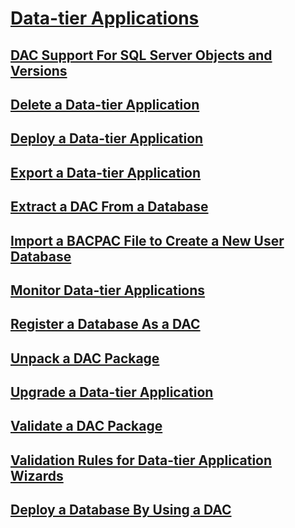 # [Data-tier Applications](data-tier-applications.md)
## [DAC Support For SQL Server Objects and Versions](dac-support-for-sql-server-objects-and-versions.md)
## [Delete a Data-tier Application](delete-a-data-tier-application.md)
## [Deploy a Data-tier Application](deploy-a-data-tier-application.md)
## [Export a Data-tier Application](export-a-data-tier-application.md)
## [Extract a DAC From a Database](extract-a-dac-from-a-database.md)
## [Import a BACPAC File to Create a New User Database](import-a-bacpac-file-to-create-a-new-user-database.md)
## [Monitor Data-tier Applications](monitor-data-tier-applications.md)
## [Register a Database As a DAC](register-a-database-as-a-dac.md)
## [Unpack a DAC Package](unpack-a-dac-package.md)
## [Upgrade a Data-tier Application](upgrade-a-data-tier-application.md)
## [Validate a DAC Package](validate-a-dac-package.md)
## [Validation Rules for Data-tier Application Wizards](dbengine-validation-rules.md)
## [Deploy a Database By Using a DAC](deploy-a-database-by-using-a-dac.md)
